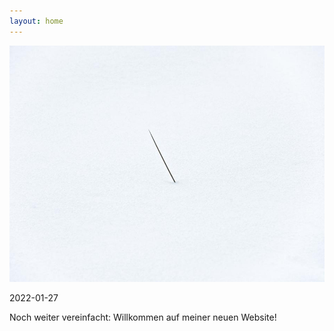```yaml
---
layout: home
---
```

![Heiner Leiska](/img/uploads/leiska_201202i28_small.jpg "Heiner Leiska")

2022-01-27

Noch weiter vereinfacht: Willkommen auf meiner neuen Website!